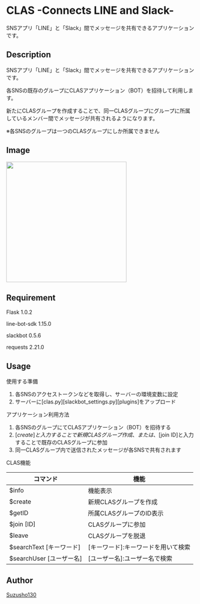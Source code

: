 # CLAS -Connects LINE and Slack-

SNSアプリ「LINE」と「Slack」間でメッセージを共有できるアプリケーションです。

## Description

SNSアプリ「LINE」と「Slack」間でメッセージを共有できるアプリケーションです。

各SNSの既存のグループにCLASアプリケーション（BOT）を招待して利用します。

新たにCLASグループを作成することで、同一CLASグループにグループに所属しているメンバー間でメッセージが共有されるようになります。

※各SNSのグループは一つのCLASグループにしか所属できません

## Image

<img src="https://github.com/SuzuSho130/CLAS/blob/images/CLAS例.png" width="320px">

## Requirement

Flask 1.0.2

line-bot-sdk 1.15.0

slackbot 0.5.6

requests 2.21.0

## Usage

使用する準備

1. 各SNSのアクセストークンなどを取得し、サーバーの環境変数に設定
1. サーバーに[clas.py][slackbot_settings.py][plugins]をアップロード

アプリケーション利用方法

1. 各SNSのグループにてCLASアプリケーション（BOT）を招待する
1. [$create]と入力することで新規CLASグループ作成、または、[$join ID]と入力することで既存のCLASグループに参加
1. 同一CLASグループ内で送信されたメッセージが各SNSで共有されます

CLAS機能

|コマンド|機能|
----|----
|$info|機能表示|
|$create|新規CLASグループを作成|
|$getID|所属CLASグループのID表示|
|$join [ID]|CLASグループに参加|
|$leave|CLASグループを脱退|
|$searchText [キーワード]|[キーワード]:キーワードを用いて検索|
|$searchUser [ユーザー名]|[ユーザー名]:ユーザー名で検索|


## Author

[Suzusho130](https://github.com/Suzusho130)
